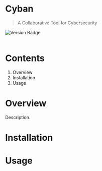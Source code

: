 # Cyban
> A Collaborative Tool for Cybersecurity
<div id="badges" align="left">
  <img src="https://img.shields.io/badge/version-v1.1-blue" alt="Version Badge"/>
</div>
<br>

# Contents
1. Overview
2. Installation
3. Usage

# Overview
Description.
# Installation
# Usage

